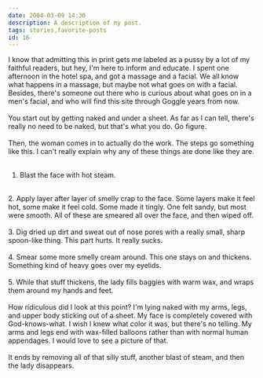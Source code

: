 ```yaml
---
date: 2004-03-09 14:30
description: A description of my post.
tags: stories,favorite-posts
id: 16
---
```

I know that admitting this in print gets me labeled as a pussy by a lot of my faithful readers, but hey, I'm here to inform and educate.  I spent one afternoon in the hotel spa, and got a massage and a facial.  We all know what happens in a massage, but maybe not what goes on with a facial.  Besides, there's someone out there who is curious about what goes on in a men's facial, and who will find this site through Goggle years from now.<br />
<br />
You start out by getting naked and under a sheet.  As far as I can tell, there's really no need to be naked, but that's what you do.  Go figure.<br />
<br />
Then, the woman comes in to actually do the work.  The steps go something like this.  I can't really explain why any of these things are done like they are.<br />
<br />
1.  Blast the face with hot steam.<br />
<br />
2.  Apply layer after layer of smelly crap to the face.  Some layers make it feel hot, some make it feel cold.  Some made it tingly.  One felt sandy, but most were smooth.  All of these are smeared all over the face, and then wiped off.<br />
<br />
3.  Dig dried up dirt and sweat out of nose pores with a really small, sharp spoon-like thing.  This part hurts.  It really sucks.<br />
<br />
4.  Smear some more smelly cream around.  This one stays on and thickens.  Something kind of heavy goes over my eyelids.<br />
<br />
5.  While that stuff thickens, the lady fills baggies with warm wax, and wraps them around my hands and feet.<br />
<br />
How ridiculous did I look at this point?  I'm lying naked with my arms, legs, and upper body sticking out of a sheet.  My face is completely covered with God-knows-what.  I wish I knew what color it was, but there's no telling.  My arms and legs end with wax-filled balloons rather than with normal human appendages.  I would love to see a picture of that.<br />
<br />
It ends by removing all of that silly stuff, another blast of steam, and then the lady disappears.<br />

